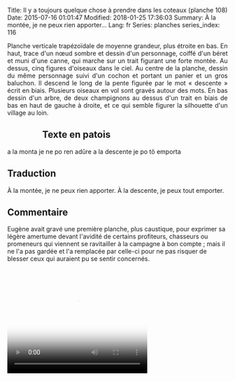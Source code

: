 Title: Il y a toujours quelque chose à prendre dans les coteaux (planche 108)
Date: 2015-07-16 01:01:47
Modified: 2018-01-25 17:36:03
Summary: À la montée,  je ne peux rien apporter…
Lang: fr
Series: planches
series_index: 116

<p style="text-align:justify;">Planche verticale trapézoïdale de
moyenne grandeur, plus étroite en bas. En haut, trace d'un nœud sombre
et dessin d'un personnage, coiffé d'un béret et muni d'une canne, qui
marche sur un trait figurant une forte montée. Au dessus, cinq figures
d'oiseaux dans le ciel. Au centre de la planche, dessin du même
personnage suivi d'un cochon et portant un panier et un gros
baluchon. Il descend le long de la pente figurée par le mot
« descente » écrit en biais. Plusieurs oiseaux en vol sont gravés
autour des mots. En bas dessin d'un arbre, de deux champignons au
dessus d'un trait en biais de bas en haut de gauche à droite, et ce
qui semble figurer la silhouette d'un village au loin.</p>

<figure class="image-block" style="float: left;">
  <img alt="" src="{static}/images/planche_108.png">
  <figcaption style="max-width: 300px"></figcaption>
</figure>

## Texte en patois

a la monta je ne po ren adûre a la descente je po tô emporta

## Traduction

À la montée, je ne peux rien apporter. À la descente, je peux tout
emporter.

## Commentaire

Eugène avait gravé une première planche, plus caustique, pour exprimer
sa légère amertume devant l'avidité de certains profiteurs, chasseurs
ou promeneurs qui viennent se ravitailler à la campagne à bon compte ;
mais il ne l'a pas gardée et l'a remplacée par celle-ci pour ne pas
risquer de blesser ceux qui auraient pu se sentir concernés.


<video width="320" height="240" controls
  poster="{static}/images/thumbnails/video_108.jpg">
  <source src="https://d1njpgd0ygatdn.cloudfront.net/video_108.mp4" type="video/mp4">
</video>
